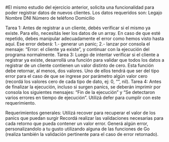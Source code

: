 #El mismo estudio del ejercicio anterior, solicita una funcionalidad para poder registrar datos de nuevos clientes. Los datos requeridos son:
Legajo
Nombre 
DNI
Número de teléfono
Domicilio


Tarea 1: Antes de registrar a un cliente, debés verificar si el mismo ya existe. Para ello, necesitás leer los datos de un array. En caso de que esté repetido, debes manipular adecuadamente el error como hemos visto hasta aquí. Ese error deberá:
1.- generar un panic;
2.- lanzar por consola el mensaje: “Error: el cliente ya existe”, y continuar con la ejecución del programa normalmente.
Tarea 3: Luego de intentar verificar si el cliente a registrar ya existe, desarrollá una función para validar que todos los datos a registrar de un cliente contienen un valor distinto de cero. Esta función debe retornar, al menos, dos valores. Uno de ellos tendrá que ser del tipo error para el caso de que se ingrese por parámetro algún valor cero (recordá los valores cero de cada tipo de dato, ej: 0, “”, nil).
Tarea 4: Antes de finalizar la ejecución, incluso si surgen panics, se deberán imprimir por consola los siguientes mensajes: “Fin de la ejecución” y “Se detectaron varios errores en tiempo de ejecución”. Utilizá defer para cumplir con este requerimiento.

Requerimientos generales:
Utilizá recover para recuperar el valor de los panics que puedan surgir
Recordá realizar las validaciones necesarias para cada retorno que pueda contener un valor error. 
Generá algún error, personalizandolo a tu gusto utilizando alguna de las funciones de Go (realiza también la validación pertinente para el caso de error retornado).

